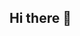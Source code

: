 ## Hi there 👋

<!--
**hhjhhjh/hhjhhjh** is a ✨ _special_ ✨ repository because its `README.md` (this file) appears on your GitHub profile.

Here are some ideas to get you started:

- 🔭 I’m currently working on Sungshin Women's University.
- 🌱 I’m currently learning Data analysis, ML/AI, Deep learning.
- 📫 How to reach me: hjhoxo@naver.com
-->
